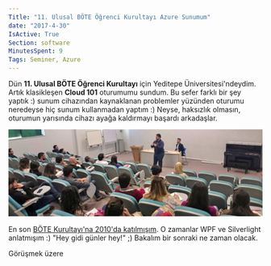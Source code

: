 ```yaml
---
Title: "11. Ulusal BÖTE Öğrenci Kurultayı Azure Sunumum"
date: "2017-4-30"
IsActive: True
Section: software
MinutesSpent: 9
Tags: Seminer, Azure
---
```

Dün **11. Ulusal BÖTE Öğrenci Kurultayı** için Yeditepe Üniversitesi'ndeydim. Artık klasikleşen **Cloud 101** oturumumu sundum. Bu sefer farklı bir şey yaptık :) sunum cihazından kaynaklanan problemler yüzünden oturumu neredeyse hiç sunum kullanmadan yaptım :) Neyse, haksızlık olmasın, oturumun yarısında cihazı ayağa kaldırmayı başardı arkadaşlar. 

![Amasya'dan bir sabah manzarası.](media/11-Bote-Kurultayi-Istanbul/oturum.jpg)

En son [BÖTE Kurultayı'na 2010'da katılmışım](http://daron.yondem.com/software/post/01f43855-f27b-4d99-a103-3f2575f792cd). O zamanlar WPF ve Silverlight anlatmışım :) "Hey gidi günler hey!" ;) Bakalım bir sonraki ne zaman olacak.

Görüşmek üzere
